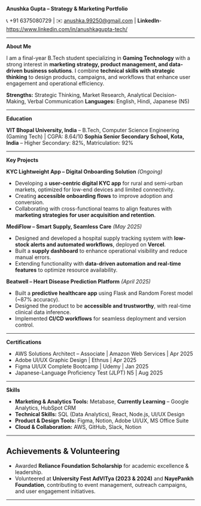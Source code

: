 **Anushka Gupta – Strategy & Marketing Portfolio**

📞 +91 6375080729 | ✉️ [anushka.99250@gmail.com](mailto:anushka.99250@gmail.com) | **LinkedIn**- https://www.linkedin.com/in/anushkagupta-tech/ 

---

 **About Me**

I am a final-year B.Tech student specializing in **Gaming Technology** with a strong interest in **marketing strategy, product management, and data-driven business solutions**. I combine **technical skills with strategic thinking** to design products, campaigns, and workflows that enhance user engagement and operational efficiency.

**Strengths:** Strategic Thinking, Market Research, Analytical Decision-Making, Verbal Communication
**Languages:** English, Hindi, Japanese (N5)

---

**Education**

**VIT Bhopal University, India** – B.Tech, Computer Science Engineering (Gaming Tech) | CGPA: 8.64/10
**Sophia Senior Secondary School, Kota, India** – Higher Secondary: 82%, Matriculation: 92%

---

**Key Projects**

 **KYC Lightweight App – Digital Onboarding Solution** *(Ongoing)*

* Developing a **user-centric digital KYC app** for rural and semi-urban markets, optimized for low-end devices and limited connectivity.
* Creating **accessible onboarding flows** to improve adoption and conversion.
* Collaborating with cross-functional teams to align features with **marketing strategies for user acquisition and retention**.

 **MediFlow – Smart Supply, Seamless Care** *(May 2025)*

* Designed and developed a hospital supply tracking system with **low-stock alerts and automated workflows**, deployed on **Vercel**.
* Built a **supply dashboard** to enhance operational visibility and reduce manual errors.
* Extending functionality with **data-driven automation and real-time features** to optimize resource availability.

 **Beatwell – Heart Disease Prediction Platform** *(April 2025)*

* Built a **predictive healthcare app** using Flask and Random Forest model (\~87% accuracy).
* Designed the product to be **accessible and trustworthy**, with real-time clinical data inference.
* Implemented **CI/CD workflows** for seamless deployment and version control.

---

 **Certifications**

* AWS Solutions Architect – Associate | Amazon Web Services | Apr 2025
* Adobe UI/UX Graphic Design | Ethnus | Apr 2025
* Figma UI/UX Complete Bootcamp | Udemy | Jan 2025
* Japanese-Language Proficiency Test (JLPT) N5 | Aug 2025

---

**Skills**

* **Marketing & Analytics Tools:** Metabase, **Currently Learning** – Google Analytics, HubSpot CRM
* **Technical Skills:** SQL (Data Analytics), React, Node.js, UI/UX Design
* **Product & Design Tools:** Figma, Notion, Adobe UI/UX, MS Office Suite
* **Cloud & Collaboration:** AWS, GitHub, Slack, Notion

---

## **Achievements & Volunteering**

* Awarded **Reliance Foundation Scholarship** for academic excellence & leadership.
* Volunteered at **University Fest AdVITya (2023 & 2024)** and **NayePankh Foundation**, contributing to event management, outreach campaigns, and user engagement initiatives.

---




